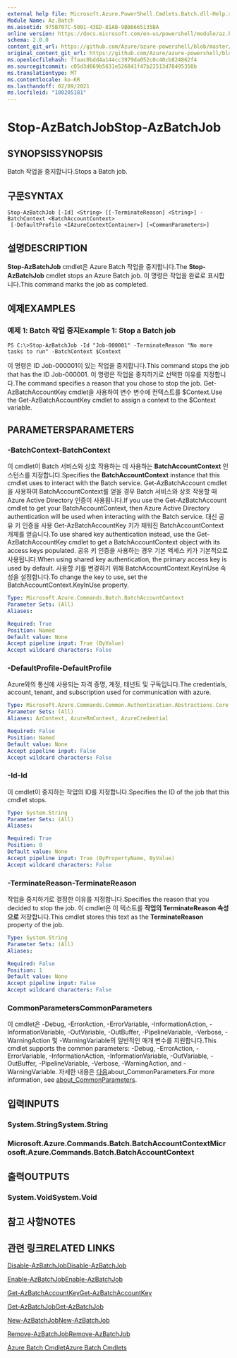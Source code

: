 ```yaml
---
external help file: Microsoft.Azure.PowerShell.Cmdlets.Batch.dll-Help.xml
Module Name: Az.Batch
ms.assetid: 975B707C-5001-43ED-81AB-9BB6665135BA
online version: https://docs.microsoft.com/en-us/powershell/module/az.batch/stop-azbatchjob
schema: 2.0.0
content_git_url: https://github.com/Azure/azure-powershell/blob/master/src/Batch/Batch/help/Stop-AzBatchJob.md
original_content_git_url: https://github.com/Azure/azure-powershell/blob/master/src/Batch/Batch/help/Stop-AzBatchJob.md
ms.openlocfilehash: ffaac0bdd4a144cc3979da052c0c40cb824862f4
ms.sourcegitcommit: c05d3d669b5631e526841f47b22513d78495350b
ms.translationtype: MT
ms.contentlocale: ko-KR
ms.lasthandoff: 02/09/2021
ms.locfileid: "100205181"
---
```

# <span data-ttu-id="0476b-101">Stop-AzBatchJob</span><span class="sxs-lookup"><span data-stu-id="0476b-101">Stop-AzBatchJob</span></span>

## <span data-ttu-id="0476b-102">SYNOPSIS</span><span class="sxs-lookup"><span data-stu-id="0476b-102">SYNOPSIS</span></span>
<span data-ttu-id="0476b-103">Batch 작업을 중지합니다.</span><span class="sxs-lookup"><span data-stu-id="0476b-103">Stops a Batch job.</span></span>

## <span data-ttu-id="0476b-104">구문</span><span class="sxs-lookup"><span data-stu-id="0476b-104">SYNTAX</span></span>

```
Stop-AzBatchJob [-Id] <String> [[-TerminateReason] <String>] -BatchContext <BatchAccountContext>
 [-DefaultProfile <IAzureContextContainer>] [<CommonParameters>]
```

## <span data-ttu-id="0476b-105">설명</span><span class="sxs-lookup"><span data-stu-id="0476b-105">DESCRIPTION</span></span>
<span data-ttu-id="0476b-106">**Stop-AzBatchJob** cmdlet은 Azure Batch 작업을 중지합니다.</span><span class="sxs-lookup"><span data-stu-id="0476b-106">The **Stop-AzBatchJob** cmdlet stops an Azure Batch job.</span></span>
<span data-ttu-id="0476b-107">이 명령은 작업을 완료로 표시합니다.</span><span class="sxs-lookup"><span data-stu-id="0476b-107">This command marks the job as completed.</span></span>

## <span data-ttu-id="0476b-108">예제</span><span class="sxs-lookup"><span data-stu-id="0476b-108">EXAMPLES</span></span>

### <span data-ttu-id="0476b-109">예제 1: Batch 작업 중지</span><span class="sxs-lookup"><span data-stu-id="0476b-109">Example 1: Stop a Batch job</span></span>
```
PS C:\>Stop-AzBatchJob -Id "Job-000001" -TerminateReason "No more tasks to run" -BatchContext $Context
```

<span data-ttu-id="0476b-110">이 명령은 ID Job-000001이 있는 작업을 중지합니다.</span><span class="sxs-lookup"><span data-stu-id="0476b-110">This command stops the job that has the ID Job-000001.</span></span>
<span data-ttu-id="0476b-111">이 명령은 작업을 중지하기로 선택한 이유를 지정합니다.</span><span class="sxs-lookup"><span data-stu-id="0476b-111">The command specifies a reason that you chose to stop the job.</span></span>
<span data-ttu-id="0476b-112">Get-AzBatchAccountKey cmdlet을 사용하여 변수 변수에 컨텍스트를 $Context.</span><span class="sxs-lookup"><span data-stu-id="0476b-112">Use the Get-AzBatchAccountKey cmdlet to assign a context to the $Context variable.</span></span>

## <span data-ttu-id="0476b-113">PARAMETERS</span><span class="sxs-lookup"><span data-stu-id="0476b-113">PARAMETERS</span></span>

### <span data-ttu-id="0476b-114">-BatchContext</span><span class="sxs-lookup"><span data-stu-id="0476b-114">-BatchContext</span></span>
<span data-ttu-id="0476b-115">이 cmdlet이 Batch 서비스와 상호 작용하는 데 사용하는 **BatchAccountContext** 인스턴스를 지정합니다.</span><span class="sxs-lookup"><span data-stu-id="0476b-115">Specifies the **BatchAccountContext** instance that this cmdlet uses to interact with the Batch service.</span></span>
<span data-ttu-id="0476b-116">Get-AzBatchAccount cmdlet을 사용하여 BatchAccountContext를 얻을 경우 Batch 서비스와 상호 작용할 때 Azure Active Directory 인증이 사용됩니다.</span><span class="sxs-lookup"><span data-stu-id="0476b-116">If you use the Get-AzBatchAccount cmdlet to get your BatchAccountContext, then Azure Active Directory authentication will be used when interacting with the Batch service.</span></span> <span data-ttu-id="0476b-117">대신 공유 키 인증을 사용 Get-AzBatchAccountKey 키가 채워진 BatchAccountContext 개체를 얻습니다.</span><span class="sxs-lookup"><span data-stu-id="0476b-117">To use shared key authentication instead, use the Get-AzBatchAccountKey cmdlet to get a BatchAccountContext object with its access keys populated.</span></span> <span data-ttu-id="0476b-118">공유 키 인증을 사용하는 경우 기본 액세스 키가 기본적으로 사용됩니다.</span><span class="sxs-lookup"><span data-stu-id="0476b-118">When using shared key authentication, the primary access key is used by default.</span></span> <span data-ttu-id="0476b-119">사용할 키를 변경하기 위해 BatchAccountContext.KeyInUse 속성을 설정합니다.</span><span class="sxs-lookup"><span data-stu-id="0476b-119">To change the key to use, set the BatchAccountContext.KeyInUse property.</span></span>

```yaml
Type: Microsoft.Azure.Commands.Batch.BatchAccountContext
Parameter Sets: (All)
Aliases:

Required: True
Position: Named
Default value: None
Accept pipeline input: True (ByValue)
Accept wildcard characters: False
```

### <span data-ttu-id="0476b-120">-DefaultProfile</span><span class="sxs-lookup"><span data-stu-id="0476b-120">-DefaultProfile</span></span>
<span data-ttu-id="0476b-121">Azure와의 통신에 사용되는 자격 증명, 계정, 테넌트 및 구독입니다.</span><span class="sxs-lookup"><span data-stu-id="0476b-121">The credentials, account, tenant, and subscription used for communication with azure.</span></span>

```yaml
Type: Microsoft.Azure.Commands.Common.Authentication.Abstractions.Core.IAzureContextContainer
Parameter Sets: (All)
Aliases: AzContext, AzureRmContext, AzureCredential

Required: False
Position: Named
Default value: None
Accept pipeline input: False
Accept wildcard characters: False
```

### <span data-ttu-id="0476b-122">-Id</span><span class="sxs-lookup"><span data-stu-id="0476b-122">-Id</span></span>
<span data-ttu-id="0476b-123">이 cmdlet이 중지하는 작업의 ID를 지정합니다.</span><span class="sxs-lookup"><span data-stu-id="0476b-123">Specifies the ID of the job that this cmdlet stops.</span></span>

```yaml
Type: System.String
Parameter Sets: (All)
Aliases:

Required: True
Position: 0
Default value: None
Accept pipeline input: True (ByPropertyName, ByValue)
Accept wildcard characters: False
```

### <span data-ttu-id="0476b-124">-TerminateReason</span><span class="sxs-lookup"><span data-stu-id="0476b-124">-TerminateReason</span></span>
<span data-ttu-id="0476b-125">작업을 중지하기로 결정한 이유를 지정합니다.</span><span class="sxs-lookup"><span data-stu-id="0476b-125">Specifies the reason that you decided to stop the job.</span></span>
<span data-ttu-id="0476b-126">이 cmdlet은 이 텍스트를 **작업의 TerminateReason 속성으로** 저장합니다.</span><span class="sxs-lookup"><span data-stu-id="0476b-126">This cmdlet stores this text as the **TerminateReason** property of the job.</span></span>

```yaml
Type: System.String
Parameter Sets: (All)
Aliases:

Required: False
Position: 1
Default value: None
Accept pipeline input: False
Accept wildcard characters: False
```

### <span data-ttu-id="0476b-127">CommonParameters</span><span class="sxs-lookup"><span data-stu-id="0476b-127">CommonParameters</span></span>
<span data-ttu-id="0476b-128">이 cmdlet은 -Debug, -ErrorAction, -ErrorVariable, -InformationAction, -InformationVariable, -OutVariable, -OutBuffer, -PipelineVariable, -Verbose, -WarningAction 및 -WarningVariable의 일반적인 매개 변수를 지원합니다.</span><span class="sxs-lookup"><span data-stu-id="0476b-128">This cmdlet supports the common parameters: -Debug, -ErrorAction, -ErrorVariable, -InformationAction, -InformationVariable, -OutVariable, -OutBuffer, -PipelineVariable, -Verbose, -WarningAction, and -WarningVariable.</span></span> <span data-ttu-id="0476b-129">자세한 내용은 [다음](http://go.microsoft.com/fwlink/?LinkID=113216)about_CommonParameters.</span><span class="sxs-lookup"><span data-stu-id="0476b-129">For more information, see [about_CommonParameters](http://go.microsoft.com/fwlink/?LinkID=113216).</span></span>

## <span data-ttu-id="0476b-130">입력</span><span class="sxs-lookup"><span data-stu-id="0476b-130">INPUTS</span></span>

### <span data-ttu-id="0476b-131">System.String</span><span class="sxs-lookup"><span data-stu-id="0476b-131">System.String</span></span>

### <span data-ttu-id="0476b-132">Microsoft.Azure.Commands.Batch.BatchAccountContext</span><span class="sxs-lookup"><span data-stu-id="0476b-132">Microsoft.Azure.Commands.Batch.BatchAccountContext</span></span>

## <span data-ttu-id="0476b-133">출력</span><span class="sxs-lookup"><span data-stu-id="0476b-133">OUTPUTS</span></span>

### <span data-ttu-id="0476b-134">System.Void</span><span class="sxs-lookup"><span data-stu-id="0476b-134">System.Void</span></span>

## <span data-ttu-id="0476b-135">참고 사항</span><span class="sxs-lookup"><span data-stu-id="0476b-135">NOTES</span></span>

## <span data-ttu-id="0476b-136">관련 링크</span><span class="sxs-lookup"><span data-stu-id="0476b-136">RELATED LINKS</span></span>

[<span data-ttu-id="0476b-137">Disable-AzBatchJob</span><span class="sxs-lookup"><span data-stu-id="0476b-137">Disable-AzBatchJob</span></span>](./Disable-AzBatchJob.md)

[<span data-ttu-id="0476b-138">Enable-AzBatchJob</span><span class="sxs-lookup"><span data-stu-id="0476b-138">Enable-AzBatchJob</span></span>](./Enable-AzBatchJob.md)

[<span data-ttu-id="0476b-139">Get-AzBatchAccountKey</span><span class="sxs-lookup"><span data-stu-id="0476b-139">Get-AzBatchAccountKey</span></span>](./Get-AzBatchAccountKey.md)

[<span data-ttu-id="0476b-140">Get-AzBatchJob</span><span class="sxs-lookup"><span data-stu-id="0476b-140">Get-AzBatchJob</span></span>](./Get-AzBatchJob.md)

[<span data-ttu-id="0476b-141">New-AzBatchJob</span><span class="sxs-lookup"><span data-stu-id="0476b-141">New-AzBatchJob</span></span>](./New-AzBatchJob.md)

[<span data-ttu-id="0476b-142">Remove-AzBatchJob</span><span class="sxs-lookup"><span data-stu-id="0476b-142">Remove-AzBatchJob</span></span>](./Remove-AzBatchJob.md)

[<span data-ttu-id="0476b-143">Azure Batch Cmdlet</span><span class="sxs-lookup"><span data-stu-id="0476b-143">Azure Batch Cmdlets</span></span>](/powershell/module/Az.Batch/)

